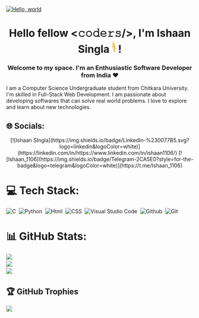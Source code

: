 [![Hello, world](http://i.imgur.com/c7GmAJf.png)](https://github.com/Ishaan1106)
<h1 align="center"> Hello fellow  &lt;𝚌𝚘𝚍𝚎𝚛𝚜/&gt;, I'm Ishaan Singla <img src="https://raw.githubusercontent.com/ABSphreak/ABSphreak/master/gifs/Hi.gif" width="10px" height="35px"> ! </h1>

<h3 align="center">Welcome to my space. I'm an Enthusiastic Software Developer from India ❤</h3>
  
I am a Computer Science Undergraduate student from Chitkara University. I'm skilled in Full-Stack Web Development. I am passionate about developing softwares that can solve real world problems.  I love to explore and learn about new technologies.


## 🌐 Socials:
<p align="center">
[![Ishaan SIngla](https://img.shields.io/badge/LinkedIn-%230077B5.svg?logo=linkedin&logoColor=white)](https://linkedin.com/in/https://www.linkedin.com/in/ishaan1106/) 
[![Ishaan_1106](https://img.shields.io/badge/Telegram-2CA5E0?style=for-the-badge&logo=telegram&logoColor=white)](https://t.me/Ishaan_1106)
</p>


# 💻 Tech Stack:
![C](https://img.shields.io/badge/C-00599C?style=for-the-badge&logo=c&logoColor=white)&nbsp;
![Python](https://img.shields.io/badge/Python-3776AB?style=for-the-badge&logo=python&logoColor=white)&nbsp;
![Html](https://img.shields.io/badge/HTML-239120?style=for-the-badge&logo=html5&logoColor=white)&nbsp;
![CSS](https://img.shields.io/badge/CSS-239120?&style=for-the-badge&logo=css3&logoColor=white)&nbsp;
![Visual Studio Code](https://img.shields.io/badge/-Visual%20Studio%20Code-05122A?style=flat&logo=visual-studio-code&logoColor=007ACC)&nbsp;
![Github](https://img.shields.io/badge/GitHub-100000?style=for-the-badge&logo=github&logoColor=white)&nbsp;
![Git](https://img.shields.io/badge/GIT-E44C30?style=for-the-badge&logo=git&logoColor=white)&nbsp;


# 📊 GitHub Stats:
![](https://github-readme-stats.vercel.app/api?username=Ishaan1106&theme=dark&hide_border=false&include_all_commits=true&count_private=true)<br/>
![](https://github-readme-streak-stats.herokuapp.com/?user=Ishaan1106&theme=dark&hide_border=false)<br/>
![](https://github-readme-stats.vercel.app/api/top-langs/?username=Ishaan1106&theme=dark&hide_border=false&include_all_commits=true&count_private=true&layout=compact)

## 🏆 GitHub Trophies
![](https://github-profile-trophy.vercel.app/?username=Ishaan1106&theme=radical&no-frame=false&no-bg=true&margin-w=4)

